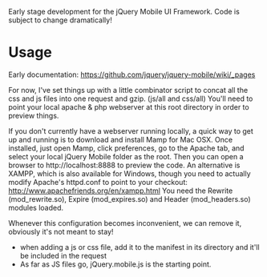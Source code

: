 Early stage development for the jQuery Mobile UI Framework.
Code is subject to change dramatically!

Usage
=====

Early documentation: https://github.com/jquery/jquery-mobile/wiki/_pages

For now, I've set things up with a little combinator script to concat all the css and js files into one request and gzip. (js/all and css/all)
You'll need to point your local apache & php webserver at this root directory in order to preview things. 

If you don't currently have a webserver running locally, a quick way to get up and running is to download and install Mamp for Mac OSX. Once installed, just open Mamp, click preferences, go to the Apache tab, and select your local jQuery Mobile folder as the root. Then you can open a browser to http://localhost:8888 to preview the code.
An alternative is XAMPP, which is also available for Windows, though you need to actually modify Apache's httpd.conf to point to your checkout: http://www.apachefriends.org/en/xampp.html
You need the Rewrite (mod_rewrite.so), Expire (mod_expires.so) and Header (mod_headers.so) modules loaded.

Whenever this configuration becomes inconvenient, we can remove it, obviously it's not meant to stay!

- when adding a js or css file, add it to the manifest in its directory and it'll be included in the request
- As far as JS files go, jQuery.mobile.js is the starting point.